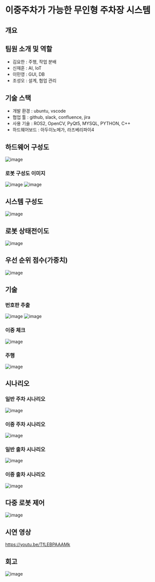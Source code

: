 # 이중주차가 가능한 무인형 주차장 시스템

## 개요

## 팀원 소개 및 역할
- 김요한 : 주행, 작업 분배
- 신재훈 : AI, IoT
- 이민영 : GUI, DB 
- 조성오 : 설계, 협업 관리

  
## 기술 스택
- 개발 환경 : ubuntu, vscode
- 협업 툴 : github, slack, confluence, jira
- 사용 기술 : ROS2, OpenCV, PyQt5, MYSQL, PYTHON, C++
- 하드웨어보드 : 아두이노메가, 라즈베리파이4

## 하드웨어 구성도
![image](https://github.com/user-attachments/assets/b4a3d992-3fb9-4150-b616-e69174afe8dd)

### 로봇 구성도 이미지
![image](https://github.com/user-attachments/assets/ff77e969-05ac-4c80-b0b8-200ef5b49f97)
![image](https://github.com/user-attachments/assets/4bf4ac64-b086-4a9c-80fc-0bb15606b858)

## 시스템 구성도
![image](https://github.com/user-attachments/assets/5e52de9d-8f13-4407-9035-2709bc734408)

## 로봇 상태전이도
![image](https://github.com/user-attachments/assets/f6b51221-64ee-4b88-b4b9-e460732cec4e)

## 우선 순위 점수(가중치)
![image](https://github.com/user-attachments/assets/0b90eaf0-f273-4cc3-8224-2a01e1b09286)

## 기술
### 번호판 추출
![image](https://github.com/user-attachments/assets/8b59acbf-5429-40f8-a7b2-ad23ca40d767)
![image](https://github.com/user-attachments/assets/ec11e892-b719-4414-a8a2-111411f878d2)

### 이중 체크
![image](https://github.com/user-attachments/assets/daf10c6b-2c99-413f-8e5e-31c702d14853)

### 주행 
![image](https://github.com/user-attachments/assets/23e9ee98-889f-4d31-b99c-50fcfb4d5869)

## 시나리오
### 일반 주차 시나리오
![image](https://github.com/user-attachments/assets/8ad0e26d-7881-4fee-affc-8aa6280991a4)

### 이중 주차 시나리오
![image](https://github.com/user-attachments/assets/06e3401e-9807-4f8d-9fdd-4c00100b1f8d)

### 일반 출차 시나리오
![image](https://github.com/user-attachments/assets/3120cc54-9425-48d0-82da-c553b46512e7)

### 이중 출차 시나리오
![image](https://github.com/user-attachments/assets/2bc0b1e1-542f-4d3d-9474-185c45a36bc6)

## 다중 로봇 제어
![image](https://github.com/user-attachments/assets/20e13b2c-24d5-464e-864e-c7221b090a82)

## 시연 영상
https://youtu.be/TfLEBPAAAMk

## 회고
![image](https://github.com/user-attachments/assets/637e7ec2-0521-4d0d-b576-1cba63d7687e)